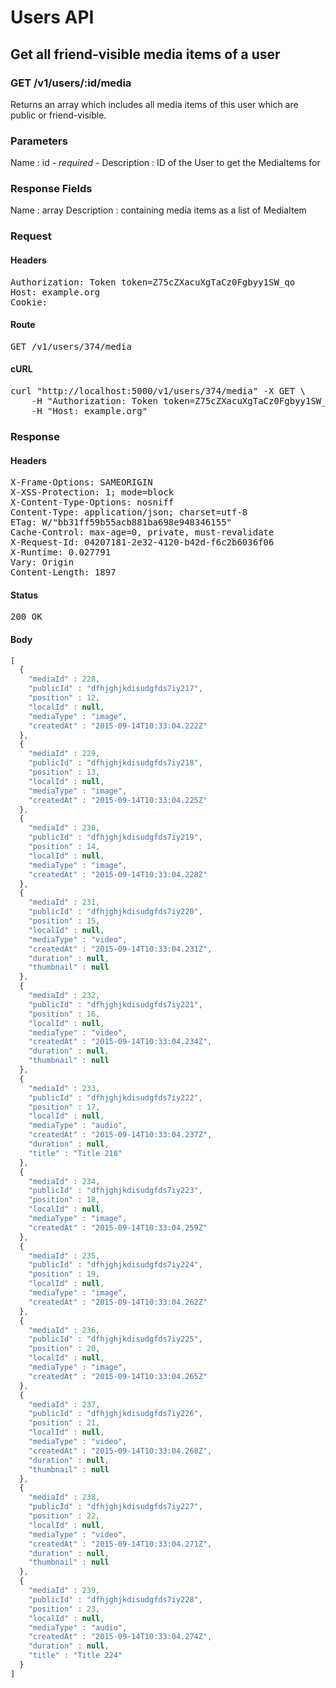 # Users API

## Get all friend-visible media items of a user

### GET /v1/users/:id/media

Returns an array which includes all media items of this user which are public or friend-visible.

### Parameters

Name : id *- required -*
Description : ID of the User to get the MediaItems for


### Response Fields

Name : array
Description : containing media items as a list of MediaItem

### Request

#### Headers

<pre>Authorization: Token token=Z75cZXacuXgTaCz0Fgbyy1SW_qo
Host: example.org
Cookie: </pre>

#### Route

<pre>GET /v1/users/374/media</pre>

#### cURL

<pre class="request">curl &quot;http://localhost:5000/v1/users/374/media&quot; -X GET \
	-H &quot;Authorization: Token token=Z75cZXacuXgTaCz0Fgbyy1SW_qo&quot; \
	-H &quot;Host: example.org&quot;</pre>

### Response

#### Headers

<pre>X-Frame-Options: SAMEORIGIN
X-XSS-Protection: 1; mode=block
X-Content-Type-Options: nosniff
Content-Type: application/json; charset=utf-8
ETag: W/&quot;bb31ff59b55acb881ba698e948346155&quot;
Cache-Control: max-age=0, private, must-revalidate
X-Request-Id: 04207181-2e32-4120-b42d-f6c2b6036f06
X-Runtime: 0.027791
Vary: Origin
Content-Length: 1897</pre>

#### Status

<pre>200 OK</pre>

#### Body

```javascript
[
  {
    "mediaId" : 228,
    "publicId" : "dfhjghjkdisudgfds7iy217",
    "position" : 12,
    "localId" : null,
    "mediaType" : "image",
    "createdAt" : "2015-09-14T10:33:04.222Z"
  },
  {
    "mediaId" : 229,
    "publicId" : "dfhjghjkdisudgfds7iy218",
    "position" : 13,
    "localId" : null,
    "mediaType" : "image",
    "createdAt" : "2015-09-14T10:33:04.225Z"
  },
  {
    "mediaId" : 230,
    "publicId" : "dfhjghjkdisudgfds7iy219",
    "position" : 14,
    "localId" : null,
    "mediaType" : "image",
    "createdAt" : "2015-09-14T10:33:04.228Z"
  },
  {
    "mediaId" : 231,
    "publicId" : "dfhjghjkdisudgfds7iy220",
    "position" : 15,
    "localId" : null,
    "mediaType" : "video",
    "createdAt" : "2015-09-14T10:33:04.231Z",
    "duration" : null,
    "thumbnail" : null
  },
  {
    "mediaId" : 232,
    "publicId" : "dfhjghjkdisudgfds7iy221",
    "position" : 16,
    "localId" : null,
    "mediaType" : "video",
    "createdAt" : "2015-09-14T10:33:04.234Z",
    "duration" : null,
    "thumbnail" : null
  },
  {
    "mediaId" : 233,
    "publicId" : "dfhjghjkdisudgfds7iy222",
    "position" : 17,
    "localId" : null,
    "mediaType" : "audio",
    "createdAt" : "2015-09-14T10:33:04.237Z",
    "duration" : null,
    "title" : "Title 218"
  },
  {
    "mediaId" : 234,
    "publicId" : "dfhjghjkdisudgfds7iy223",
    "position" : 18,
    "localId" : null,
    "mediaType" : "image",
    "createdAt" : "2015-09-14T10:33:04.259Z"
  },
  {
    "mediaId" : 235,
    "publicId" : "dfhjghjkdisudgfds7iy224",
    "position" : 19,
    "localId" : null,
    "mediaType" : "image",
    "createdAt" : "2015-09-14T10:33:04.262Z"
  },
  {
    "mediaId" : 236,
    "publicId" : "dfhjghjkdisudgfds7iy225",
    "position" : 20,
    "localId" : null,
    "mediaType" : "image",
    "createdAt" : "2015-09-14T10:33:04.265Z"
  },
  {
    "mediaId" : 237,
    "publicId" : "dfhjghjkdisudgfds7iy226",
    "position" : 21,
    "localId" : null,
    "mediaType" : "video",
    "createdAt" : "2015-09-14T10:33:04.268Z",
    "duration" : null,
    "thumbnail" : null
  },
  {
    "mediaId" : 238,
    "publicId" : "dfhjghjkdisudgfds7iy227",
    "position" : 22,
    "localId" : null,
    "mediaType" : "video",
    "createdAt" : "2015-09-14T10:33:04.271Z",
    "duration" : null,
    "thumbnail" : null
  },
  {
    "mediaId" : 239,
    "publicId" : "dfhjghjkdisudgfds7iy228",
    "position" : 23,
    "localId" : null,
    "mediaType" : "audio",
    "createdAt" : "2015-09-14T10:33:04.274Z",
    "duration" : null,
    "title" : "Title 224"
  }
]
```
